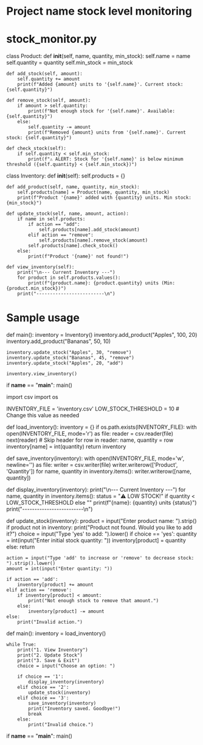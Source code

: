 # Project name stock level monitoring

<!---
Ref27/Ref27 is a ✨ special ✨ repository because its `README.md` (this file) appears on your GitHub profile.
You can click the Preview link to take a look at your changes.
--->

# stock_monitor.py

class Product:
    def __init__(self, name, quantity, min_stock):
        self.name = name
        self.quantity = quantity
        self.min_stock = min_stock

    def add_stock(self, amount):
        self.quantity += amount
        print(f"Added {amount} units to '{self.name}'. Current stock: {self.quantity}")

    def remove_stock(self, amount):
        if amount > self.quantity:
            print(f"Not enough stock for '{self.name}'. Available: {self.quantity}")
        else:
            self.quantity -= amount
            print(f"Removed {amount} units from '{self.name}'. Current stock: {self.quantity}")

    def check_stock(self):
        if self.quantity < self.min_stock:
            print(f"⚠️ ALERT: Stock for '{self.name}' is below minimum threshold ({self.quantity} < {self.min_stock})")


class Inventory:
    def __init__(self):
        self.products = {}

    def add_product(self, name, quantity, min_stock):
        self.products[name] = Product(name, quantity, min_stock)
        print(f"Product '{name}' added with {quantity} units. Min stock: {min_stock}")

    def update_stock(self, name, amount, action):
        if name in self.products:
            if action == "add":
                self.products[name].add_stock(amount)
            elif action == "remove":
                self.products[name].remove_stock(amount)
            self.products[name].check_stock()
        else:
            print(f"Product '{name}' not found!")

    def view_inventory(self):
        print("\n--- Current Inventory ---")
        for product in self.products.values():
            print(f"{product.name}: {product.quantity} units (Min: {product.min_stock})")
        print("-------------------------\n")


# Sample usage
def main():
    inventory = Inventory()
    inventory.add_product("Apples", 100, 20)
    inventory.add_product("Bananas", 50, 10)

    inventory.update_stock("Apples", 30, "remove")
    inventory.update_stock("Bananas", 45, "remove")
    inventory.update_stock("Apples", 20, "add")

    inventory.view_inventory()


if __name__ == "__main__":
    main()


import csv
import os

INVENTORY_FILE = 'inventory.csv'
LOW_STOCK_THRESHOLD = 10  # Change this value as needed

def load_inventory():
    inventory = {}
    if os.path.exists(INVENTORY_FILE):
        with open(INVENTORY_FILE, mode='r') as file:
            reader = csv.reader(file)
            next(reader)  # Skip header
            for row in reader:
                name, quantity = row
                inventory[name] = int(quantity)
    return inventory

def save_inventory(inventory):
    with open(INVENTORY_FILE, mode='w', newline='') as file:
        writer = csv.writer(file)
        writer.writerow(['Product', 'Quantity'])
        for name, quantity in inventory.items():
            writer.writerow([name, quantity])

def display_inventory(inventory):
    print("\n--- Current Inventory ---")
    for name, quantity in inventory.items():
        status = "⚠️ LOW STOCK!" if quantity < LOW_STOCK_THRESHOLD else ""
        print(f"{name}: {quantity} units {status}")
    print("-------------------------\n")

def update_stock(inventory):
    product = input("Enter product name: ").strip()
    if product not in inventory:
        print("Product not found. Would you like to add it?")
        choice = input("Type 'yes' to add: ").lower()
        if choice == 'yes':
            quantity = int(input("Enter initial stock quantity: "))
            inventory[product] = quantity
        else:
            return

    action = input("Type 'add' to increase or 'remove' to decrease stock: ").strip().lower()
    amount = int(input("Enter quantity: "))

    if action == 'add':
        inventory[product] += amount
    elif action == 'remove':
        if inventory[product] < amount:
            print("Not enough stock to remove that amount.")
        else:
            inventory[product] -= amount
    else:
        print("Invalid action.")

def main():
    inventory = load_inventory()

    while True:
        print("1. View Inventory")
        print("2. Update Stock")
        print("3. Save & Exit")
        choice = input("Choose an option: ")

        if choice == '1':
            display_inventory(inventory)
        elif choice == '2':
            update_stock(inventory)
        elif choice == '3':
            save_inventory(inventory)
            print("Inventory saved. Goodbye!")
            break
        else:
            print("Invalid choice.")

if __name__ == "__main__":
    main()
